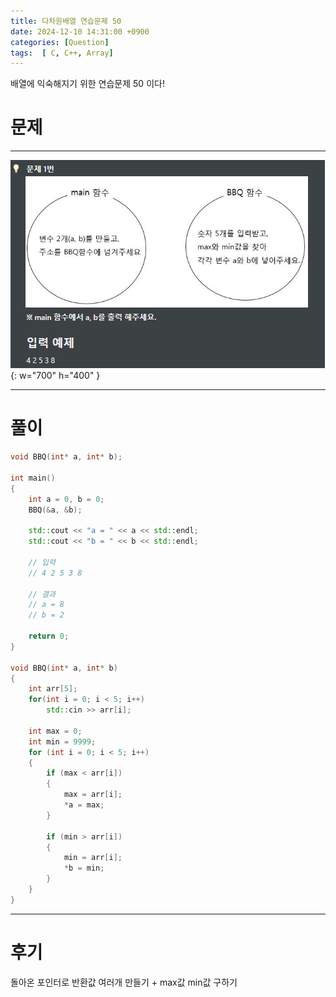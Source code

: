 ```yaml
---
title: 다차원배열 연습문제 50
date: 2024-12-10 14:31:00 +0900
categories: [Question]  
tags:  [ C, C++, Array]
---
```


배열에 익숙해지기 위한 연습문제 50 이다!

# 문제   
---------------------------------------
![Desktop View](/assets/img/Array49.png){: w="700" h="400" }

---------------------------------------

# 풀이

```c++
void BBQ(int* a, int* b);

int main()
{
    int a = 0, b = 0;
    BBQ(&a, &b);
    
    std::cout << "a = " << a << std::endl;
    std::cout << "b = " << b << std::endl;
    
    // 입력
    // 4 2 5 3 8

    // 결과
    // a = 8
    // b = 2

    return 0;
}

void BBQ(int* a, int* b)
{
    int arr[5];
    for(int i = 0; i < 5; i++)
        std::cin >> arr[i];
    
    int max = 0;
    int min = 9999;
    for (int i = 0; i < 5; i++)
    {
        if (max < arr[i])
        {
            max = arr[i];
            *a = max;
        }
        
        if (min > arr[i])
        {
            min = arr[i];
            *b = min;
        }
    }
}
```
---------------------------------------

# 후기

돌아온 포인터로 반환값 여러개 만들기 + max값 min값 구하기
